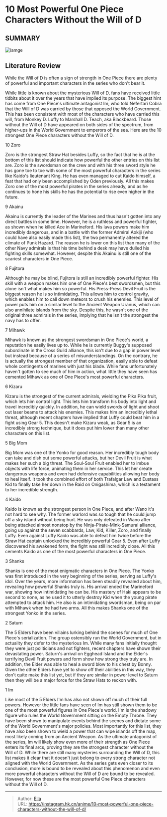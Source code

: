 # 10 Most Powerful One Piece Characters Without the Will of D


## SUMMARY 

![iamge](https://static1.srcdn.com/wordpress/wp-content/uploads/2023/10/10-strongest-one-piece-characters-without-the-will-of-d.jpg)

## Literature Review

While the Will of D is often a sign of strength in One Piece there are plenty of powerful and important characters in the series who don&#39;t bear it.





While little is known about the mysterious Will of D, fans have received little tidbits about it over the years that have implied its purpose. The biggest hint has come from One Piece&#39;s ultimate antagonist Im, who told Nefertari Cobra that the Will of D was carried by those that opposed the World Government. This has been consistent with most of the characters who have carried this will, from Monkey D. Luffy to Marshall D. Teach, aka Blackbeard. Those without the Will of D have appeared on both sides of the spectrum, from higher-ups in the World Government to emperors of the sea. Here are the 10 strongest One Piece characters without the Will of D.









 








 10  Zoro 
        

Zoro is the strongest Straw Hat besides Luffy, so the fact that he is at the bottom of this list should indicate how powerful the other entries on this list are. Zoro is the swordsman on the crew and with his three sword style he has gone toe to toe with some of the most powerful characters in the series like Kaido&#39;s lieutenant King. He has even managed to cut Kaido himself, a feat that had only been accomplished by Oden previously. All this makes Zoro one of the most powerful pirates in the series already, and as he continues to hone his skills he has the potential to rise even higher in the future.





 9  Akainu 
        

Akainu is currently the leader of the Marines and thus hasn&#39;t gotten into any direct battles in some time. However, he is a ruthless and powerful fighter, as shown when he killed Ace in Marineford. His lava powers make him incredibly dangerous, and in a battle with the former Admiral Aokiji (who could have also easily made this list), the two permanently altered the climate of Punk Hazard. The reason he is lower on this list than many of the other Navy admirals is that his time behind a desk may have dulled his fighting skills somewhat. However, despite this Akainu is still one of the scariest characters in One Piece.





 8  Fujitora 
        

Although he may be blind, Fujitora is still an incredibly powerful fighter. His skill with a weapon makes him one of One Piece&#39;s best swordsmen, but this alone isn&#39;t what makes him so powerful. His Press-Press Devil Fruit is the biggest reason he is so intimidating. This allows him to control gravity, which enables him to call down meteors to crush his enemies. This level of power puts him on a similar level to the Ancient Weapon Uranus, which can also annihilate islands from the sky. Despite this, he wasn&#39;t one of the original three admirals in the series, implying that he isn&#39;t the strongest the navy has to offer.





 7  Mihawk 
        

Mihawk is known as the strongest swordsman in One Piece&#39;s world, a reputation he easily lives up to. While he is currently Buggy&#39;s supposed subordinate in the Cross Guild alliance, this isn&#39;t due to a gap in power level but instead because of a series of misunderstandings. On the contrary, he is actually the strongest member of that organization, easily able to defeat whole contingents of marines with just his blade. While fans unfortunately haven&#39;t gotten to see much of him in action, what little they have seen has cemented Mihawk as one of One Piece&#39;s most powerful characters.





 6  Kizaru 
        

Kizaru is the strongest of the current admirals, wielding the Pika Pika fruit, which lets him control light. This lets him transform his body into light and travel incredibly quickly. In addition, he can wield swords of light and shoot out laser beams to attack his enemies. This makes him an incredibly lethal threat, although recent chapters have implied that Luffy could beat him in a fight using Gear 5. This doesn&#39;t make Kizaru weak, as Gear 5 is an incredibly strong technique, but it does put him lower than many other characters on this list.





 5  Big Mom 
        

Big Mom was one of the Yonko for good reason. Her incredibly tough body can take and dish out some powerful attacks, but her Devil Fruit is what makes her such a big threat. The Soul-Soul Fruit enabled her to imbue objects with life force, animating them in her service. This let her create dangerous weapons and even had defensive capabilities allowing her body to heal itself. It took the combined effort of both Trafalgar Law and Eustass Kid to finally take her down in the Raid on Onigashima, which is a testament to her incredible strength.





 4  Kaido 
        

Kaido is known as the strongest person in One Piece, and after Wano it&#39;s not hard to see why. The former warlord was so tough that he could jump off a sky island without being hurt. He was only defeated in Wano after being attacked almost nonstop by the Ninja-Pirate-Mink-Samurai alliance, going up against the seven scabbards, Law, Kid, Killer, Zoro, and finally Luffy. Even against Luffy Kaido was able to defeat him twice before the Straw Hat captain unlocked the incredibly powerful Gear 5. Even after Luffy discovered his awakened form, the fight was still incredibly close. All this cements Kaido as one of the most powerful characters in One Piece.





 3  Shanks 
        

Shanks is one of the most enigmatic characters in One Piece. The Yonko was first introduced in the very beginning of the series, serving as Luffy&#39;s idol. Over the years, more information has been steadily revealed about him, revealing how powerful Shanks truly is. His arrival ended the Marineford war, showing how intimidating he can be. His mastery of Haki appears to be second to none, as he used it to utterly destroy Kid when the young pirate attempted to attack him. He also is an intimidating swordsman, being on par with Mihawk when he had two arms. All this makes Shanks one of the strongest Yonko in the series.





 2  Saturn 
        

The 5 Elders have been villains lurking behind the scenes for much of One Piece&#39;s serialization. The group ostensibly run the World Government, but in actuality they defer to the mysterious Im. While many fans initially thought they were just politicians and not fighters, recent chapters have shown their devastating power. Saturn&#39;s arrival on Egghead Island and the Elder&#39;s terrifying Devil Fruit powers and form show how strong they truly are. In addition, the Elder was able to heal a sword blow to his chest by Bonny. Given the other Elders have yet to show off their abilities in this way, they don&#39;t quite make this list yet, but if they are similar in power level to Saturn then they will be a major force for the Straw Hats to reckon with.





 1  Im 
        

Like most of the 5 Elders I&#39;m has also not shown off much of their full powers. However the little fans have seen of Im has still shown them to be one of the most powerful figures in One Piece&#39;s world. I&#39;m is the shadowy figure who rules the World Government sitting on the Empty Throne. They have been shown to manipulate events behind the scenes and dictate some of the World Government&#39;s major policies. Most importantly for this list, they have also been shown to wield a power that can wipe islands off the map, most likely coming from an Ancient Weapon. As the ultimate antagonist of the series, Im will likely show even more of their strength as One Piece enters its final arcs, proving they are the strongest character without the Will of D.
While there are still many mysteries surrounding the Will of D, this list makes it clear that it doesn&#39;t just belong to every strong character not aligned with the World Government. As the series gets even closer to its conclusion, more is bound to be revealed about this phenomenon and even more powerful characters without the Will of D are bound to be revealed. However, for now these are the most powerful One Piece characters without the Will of D.

---

> Author: [Ella](https://instagram.hk.cn/)  
> URL: https://instagram.hk.cn/anime/10-most-powerful-one-piece-characters-without-the-will-of-d/  


